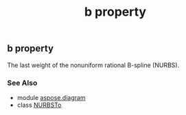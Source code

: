 ﻿---
title: b property
second_title: Aspose.Diagram for Python via .NET API References
description: 
type: docs
weight: 50
url: /python-net/aspose.diagram/nurbsto/b/
is_root: false
---

## b property


The last weight of the nonuniform rational B-spline (NURBS).

### See Also
* module [aspose.diagram](../../)
* class [NURBSTo](/diagram/python-net/aspose.diagram/nurbsto)
